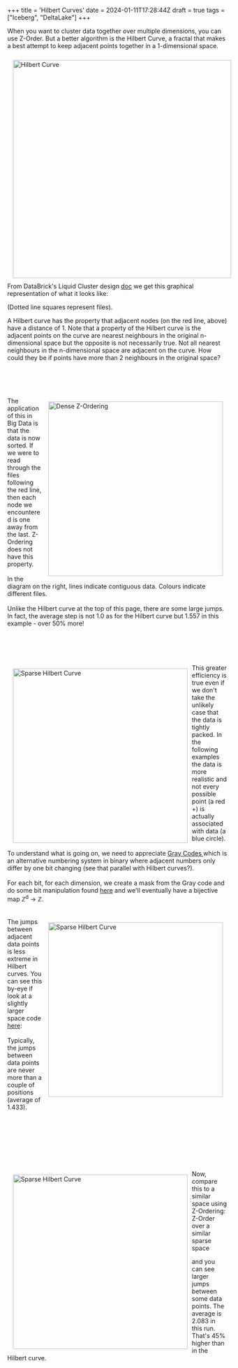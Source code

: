 +++
title = 'Hilbert Curves'
date = 2024-01-11T17:28:44Z
draft = true
tags = ["Iceberg", "DeltaLake"]
+++

When you want to cluster data together over multiple dimensions, you can use Z-Order. But a better algorithm is the Hilbert Curve, a fractal that makes a best attempt to keep adjacent points together in a 1-dimensional space.


<img style="float: left; padding: 10px 10px 10px 13px" src="../hilbert_curve.png"  width="500" title="Hilbert Curve" alt="Hilbert Curve" >


From DataBrick's Liquid Cluster design [doc](https://docs.google.com/document/d/1FWR3odjOw4v4-hjFy_hVaNdxHVs4WuK1asfB6M6XEMw/edit) we get this graphical representation of what it looks like:

(Dotted line squares represent files).

A Hilbert curve has the property that adjacent nodes (on the red line, above) have a distance of 1. Note that a property of the Hilbert curve is the adjacent points on the curve are nearest neighbours in the original n-dimensional space but the opposite is not necessarily true. Not all nearest neighbours in the n-dimensional space are adjacent on the curve. How could they be if points have more than 2 neighbours in the original space?
  
<br/>
<br/>
<br/>
<br/>
<img style="float: right; padding: 10px 10px 10px 13px" src="../zorder_dense_2d.png"  width="400" title="Dense Z-Ordering" alt="Dense Z-Ordering" >
The application of this in Big Data is that the data is now sorted. If we were to read through the files following the red line, then each node we encountered is one away from the last. Z-Ordering does not have this property.
  

<br/>
<br/>
In the diagram on the right, lines indicate contiguous data. Colours indicate different files.
<br/>
<br/>
Unlike the Hilbert curve at the top of this page, there are some large jumps. In fact, the average step is not 1.0 as for the Hilbert curve but 1.557 in this example - over 50% more!

<br/>
<br/>
<br/>
<br/>
<br/>
<br/>

<img style="float: left; padding: 10px 10px 10px 13px" src="../hilbert_sparse.png"  width="400" title="Sparse Hilbert Curve" alt="Sparse Hilbert Curve" >
This greater efficiency is true even if we don't take the unlikely case that the data is tightly packed. In the following examples the data is more realistic and not every possible point (a red +) is actually associated with data (a blue circle).
<br/>
<br/>
To understand what is going on, we need to appreciate 
<a href="https://en.wikipedia.org/wiki/Gray_code">
Gray Codes
</a>
which is an alternative numbering system in binary where adjacent numbers only differ by one bit changing (see that parallel with Hilbert curves?). 
<br/>
<br/>
For each bit, for each dimension, we create a mask from the Gray code and do some bit manipulation found <a href="https://github.com/PrincetonLIPS/numpy-hilbert-curve/blob/main/hilbert/encode.py">here</a> and we'll eventually have a bijective map ℤ<sup>d</sup> → ℤ.
<br/>
<br/>
<br/>
<img style="float: right; padding: 10px 10px 10px 13px" src="../hilbert_2d.png"  width="400" title="Sparse Hilbert Curve" alt="Sparse Hilbert Curve" >
The jumps between adjacent data points is less extreme in Hilbert curves. You can see this by-eye if look at a slightly larger space code <a href="https://github.com/PhillHenry/MathematicalPlayground/blob/master/graphics/hilbert_2d.py">here</a>:
<br/>
<br/>
Typically, the jumps between data points are never more than a couple of positions (average of 1.433). 
<br/>
<br/>
<br/>
<br/>
<br/>
<br/>
<br/>
<br/>
<br/>
<img style="float: left; padding: 10px 10px 10px 13px" src="../zorder_sparse_2d.png"  width="400" title="Sparse Hilbert Curve" alt="Sparse Hilbert Curve" >
Now, compare this to a similar space using Z-Ordering:
Z-Order over a similar sparse space

and you can see larger jumps between some data points. The average is 2.083 in this run. That's 45% higher than in the Hilbert curve.

